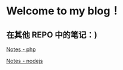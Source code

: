 # Welcome to my blog！

## 在其他 REPO 中的笔记：)

[Notes - php](https://github.com/magicmai/php)

[Notes - nodejs](https://github.com/magicmai/nodejs)



